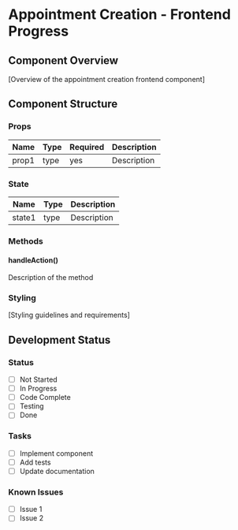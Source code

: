 # Appointment Creation - Frontend Progress

## Component Overview

[Overview of the appointment creation frontend component]

## Component Structure

### Props

| Name  | Type | Required | Description |
| ----- | ---- | -------- | ----------- |
| prop1 | type | yes      | Description |

### State

| Name   | Type | Description |
| ------ | ---- | ----------- |
| state1 | type | Description |

### Methods

#### handleAction()

Description of the method

### Styling

[Styling guidelines and requirements]

## Development Status

### Status

- [ ] Not Started
- [ ] In Progress
- [ ] Code Complete
- [ ] Testing
- [ ] Done

### Tasks

- [ ] Implement component
- [ ] Add tests
- [ ] Update documentation

### Known Issues

- [ ] Issue 1
- [ ] Issue 2

